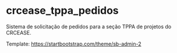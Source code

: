 # crcease_tppa_pedidos

Sistema de solicitação de pedidos para a seção TPPA de projetos do CRCEASE.

Template: https://startbootstrap.com/theme/sb-admin-2
